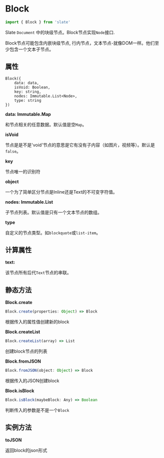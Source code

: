 # Block

```js
import { Block } from 'slate'
```

Slate `Document` 中的块级节点。Block节点实现`Node`接口.

Block节点可能包含内嵌块级节点, 行内节点，文本节点-就像DOM一样。他们至少包含一个文本子节点。

## 属性

```
Block({
    data: data,
    isVoid: Boolean,
    key: string,
    nodes: Immutable.List<Node>,
    type: string
})
```
**data: Immutable.Map**

和节点相关的任意数据。默认值是空`Map`。

**isVoid**

节点是是不是'void'节点的意思是它有没有子内容（如图片，视频等）。默认是`false`。

**key**

节点唯一的识别符

**object**

一个为了简单区分节点是Inline还是Text的不可变字符值。

**nodes: Immutable.List**

子节点列表。默认值是只有一个文本节点的数组。

**type**

自定义的节点类型。如`blockquote`或`list-item`。


## 计算属性

**text: <string>**

该节点所有后代`Text`节点的串联。

## 静态方法

**Block.create**

```js
Block.create(properties: Object) => Block
```
根据传入的属性值创建新的block

**Block.createList**

```js
Block.createList(array) => List
```
创建block节点的列表

**Block.fromJSON**

```js
Block.fromJSON(object: Object) => Block
```
根据传入的JSON创建block

**Block.isBlock**

```js
Block.isBlock(maybeBlock: Any) => Boolean
```
判断传入的参数是不是一个`Block`

## 实例方法

**toJSON**

返回block的json形式